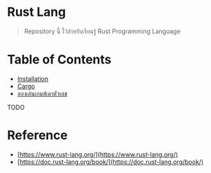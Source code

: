 # Rust Lang

> Repository นี้ ไว้สำหรับเรียนรู้ Rust Programming Language

# Table of Contents

- [Installation](./installation/README.md)
- [Cargo](./cargo/README.md)
- [ลองเล่นเกมส์เดาตัวเลข](./guessing-game/README.md)

TODO

# Reference

- [https://www.rust-lang.org/](https://www.rust-lang.org/)
- [https://doc.rust-lang.org/book/](https://doc.rust-lang.org/book/)
